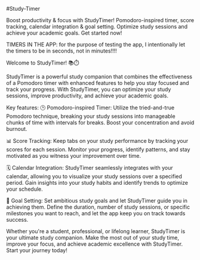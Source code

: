 #Study-Timer

Boost productivity & focus with StudyTimer! Pomodoro-inspired timer, score tracking, calendar integration & goal setting. Optimize study sessions and achieve your academic goals. Get started now!

TIMERS IN THE APP: for the purpose of testing the app, I intentionally let the timers to be in seconds, not in minutes!!!!

Welcome to StudyTimer! 📚⏱️

StudyTimer is a powerful study companion that combines the effectiveness of a Pomodoro timer with enhanced features to help you stay focused and track your progress. With StudyTimer, you can optimize your study sessions, improve productivity, and achieve your academic goals.

Key features: 🕒 Pomodoro-inspired Timer: Utilize the tried-and-true Pomodoro technique, breaking your study sessions into manageable chunks of time with intervals for breaks. Boost your concentration and avoid burnout.

📊 Score Tracking: Keep tabs on your study performance by tracking your scores for each session. Monitor your progress, identify patterns, and stay motivated as you witness your improvement over time.

🗓️ Calendar Integration: StudyTimer seamlessly integrates with your calendar, allowing you to visualize your study sessions over a specified period. Gain insights into your study habits and identify trends to optimize your schedule.

🎯 Goal Setting: Set ambitious study goals and let StudyTimer guide you in achieving them. Define the duration, number of study sessions, or specific milestones you want to reach, and let the app keep you on track towards success.

Whether you're a student, professional, or lifelong learner, StudyTimer is your ultimate study companion. Make the most out of your study time, improve your focus, and achieve academic excellence with StudyTimer. Start your journey today!
